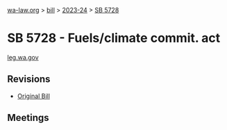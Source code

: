 [wa-law.org](/) > [bill](/bill/) > [2023-24](/bill/2023-24/) > [SB 5728](/bill/2023-24/sb/5728/)

# SB 5728 - Fuels/climate commit. act
[leg.wa.gov](https://app.leg.wa.gov/billsummary?BillNumber=5728&Year=2023&Initiative=false)

## Revisions
* [Original Bill](1/)

## Meetings